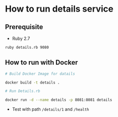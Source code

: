 # How to run details service

## Prerequisite

* Ruby 2.7

```bash
ruby details.rb 9080
```

## How to run with Docker

```bash
# Build Docker Image for datails 

docker build -t details . 

# Run Details.rb 

docker run -d --name details -p 8081:8081 details
```
* Test with path `/details/1` and `/health`